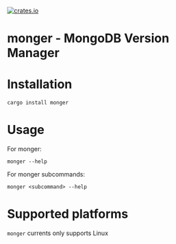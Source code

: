[![crates.io](https://img.shields.io/crates/v/monger.svg)](https://crates.io/crates/monger)

# monger - MongoDB Version Manager

# Installation

```
cargo install monger
```

# Usage

For monger:

```
monger --help
```

For monger subcommands:

```
monger <subcommand> --help
```

# Supported platforms

`monger` currents only supports Linux